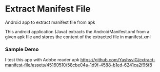 # Extract Manifest File
Android app to extract manifest file from apk

This android application (Java) extracts the AndroidManifest.xml from a given apk file and stores the content of the extracted file in manifest.xml

### Sample Demo
I test this app with Adobe reader apk
https://github.com/YashsviG/extract-manifest-file/assets/45160510/58cbe04a-1d9f-4588-b1ed-6241ca2f95f8
